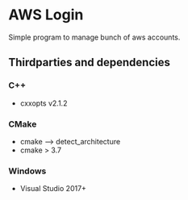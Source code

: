 # AWS Login

Simple program to manage bunch of aws accounts.

## Thirdparties and dependencies

### C++

* cxxopts v2.1.2

### CMake

* cmake --> detect_architecture
* cmake > 3.7

### Windows

* Visual Studio 2017+
